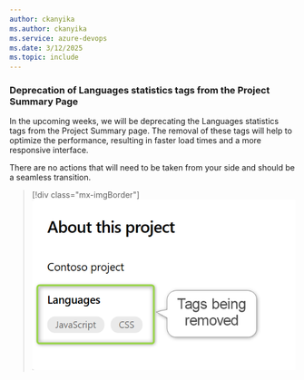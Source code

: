```yaml
---
author: ckanyika
ms.author: ckanyika
ms.service: azure-devops
ms.date: 3/12/2025
ms.topic: include
---
```


### Deprecation of Languages statistics tags from the Project Summary Page

In the upcoming weeks, we will be deprecating the Languages statistics tags from the Project Summary page. The removal of these tags will help to optimize the performance, resulting in faster load times and a more responsive interface.

There are no actions that will need to be taken from your side and should be a seamless transition.

> [!div class="mx-imgBorder"]
> [![Screenshot of tags being removed.](../../media/253-general-01.png "Screenshot of tags being removed")](../../media/253-general-01.png#lightbox)

